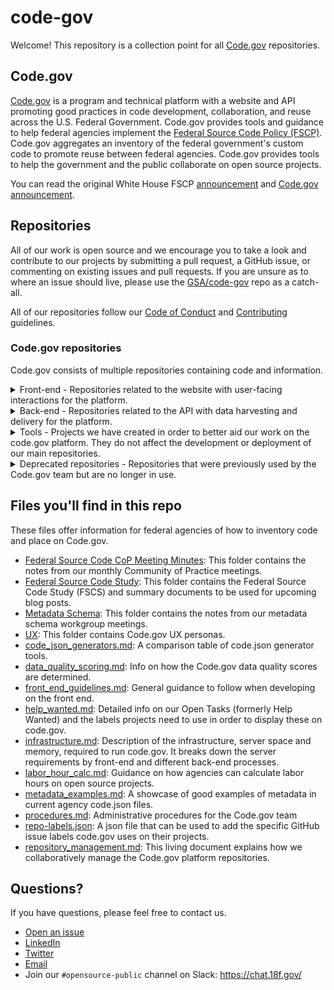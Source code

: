 # code-gov

Welcome! This repository is a collection point for all [Code.gov](https://code.gov) repositories.

## Code.gov

[Code.gov](https://code.gov) is a program and technical platform with a website and API promoting good practices in code development, collaboration, and reuse across the U.S. Federal Government. Code.gov provides tools and guidance to help federal agencies implement the [Federal Source Code Policy (FSCP)](https://code.gov/about/overview/introduction). Code.gov aggregates an inventory of the federal government's custom code to promote reuse between federal agencies. Code.gov provides tools to help the government and the public collaborate on open source projects.

You can read the original White House FSCP [announcement](https://www.whitehouse.gov/blog/2016/08/08/peoples-code) and [Code.gov announcement](https://obamawhitehouse.archives.gov/blog/2016/11/03/peoples-code-now-codegov).

## Repositories

All of our work is open source and we encourage you to take a look and contribute to our projects by submitting a pull request, a GitHub issue, or commenting on existing issues and pull requests. If you are unsure as to where an issue should live, please use the [GSA/code-gov](https://github.com/GSA/code-gov) repo as a catch-all.

All of our repositories follow our [Code of Conduct](CODE_OF_CONDUCT.md) and [Contributing](CONTRIBUTING.md) guidelines.

### Code.gov repositories

Code.gov consists of multiple repositories containing code and information.

<details>
  <summary>Front-end - Repositories related to the website with user-facing interactions for the platform.</summary>

| Project | Description |
| ----- | ----- |
| [GSA/cautious](https://github.com/GSA/cautious) | Utility Functions in JavaScript to clean up messy data aggregated from federal agency code.json files for Code.gov. Also available as an [NPM package](https://www.npmjs.com/package/@code.gov/cautious). | 
| [GSA/code-gov-api-client](https://github.com/GSA/code-gov-api-client) | Program used by the Code.gov front-end for interacting with the Code.gov API. Also available as NPM packages - [deprecated](https://www.npmjs.com/package/@code.gov/code-gov-api-client) & [active](https://www.npmjs.com/package/@code.gov/api-client). | 
| [GSA/code-gov-data](https://github.com/GSA/code-gov-data) | Program for updating the Code.gov schema with filters used by the Code.gov front-end. | 
| [GSA/code-gov-front-end](https://github.com/GSA/code-gov-front-end) | Our frontend project, currently deployed as a static site which renders [Code.gov](https://code.gov/), this project is backed by our API to display project repositories, search, and an agency compliance dashboard. Also available as an [NPM package](https://www.npmjs.com/package/@code.gov/code-gov-front-end). | 
| [GSA/code-gov-site-map-generator](https://github.com/GSA/code-gov-site-map-generator) |Generates sitemap.xml for Code.gov in production environment. Also available as an [NPM package](https://www.npmjs.com/package/@code.gov/site-map-generator). |
</details>

<details>
  <summary>Back-end - Repositories related to the API with data harvesting and delivery for the platform.</summary>

| Project | Description |
| ----- | ----- |
| [GSA/code-gov-adapters](https://github.com/GSA/code-gov-adapters) | Our attempt to extract all data adapters into a simple reusable project. Also available as an [NPM package](https://www.npmjs.com/package/@code.gov/code-gov-adapter). | 
| [GSA/code-gov-api](https://github.com/GSA/code-gov-api) | Our backend API. An Express.js app backed by Elasticsearch. Its primary function is to index and make America's source code discoverable and searchable. | 
| [GSA/code-gov-harvester](https://github.com/GSA/code-gov-harvester) | Our standalone source code inventory harvester. | 
| [GSA/code-gov-integrations](https://github.com/GSA/code-gov-integrations) | This project contains all of our third party integrations. Currently, GitHub integration is the only one implemented. Also available as an [NPM package](https://www.npmjs.com/package/@code.gov/code-gov-integrations). | 
| [GSA/code-gov-validator](https://github.com/GSA/code-gov-validator) | Schema validation package for Code.gov. Also available as an [NPM package](https://www.npmjs.com/package/@code.gov/code-gov-validator). | 
</details>  

<details>
  <summary>Tools - Projects we have created in order to better aid our work on the code.gov platform. They do not affect the development or deployment of our main repositories.</summary>

| Project | Description |
| ----- | ----- |
| [GSA/code-gov-converter](https://github.com/GSA/code-gov-converter) | Converts publiccode.yml to code. json. | 
| [GSA/code-gov-github-metrics](https://github.com/GSA/code-gov-github-metrics) | This project compiles and calculates GitHub metrics across the different Code.gov repos so we can understand and track community contributions over time. |           |
| [GSA/code-gov-open-source-toolkit](https://github.com/GSA/code-gov-open-source-toolkit) | This is a government-wide project facilitated by the Code.gov team to produce a toolkit pertaining to open sourcing software. | 
| [GSA/code-gov-verify-agency-jsons](https://github.com/GSA/code-gov-verify-agency-jsons) | This a utility project, used in conjunction with code-gov-harvester and can help users find various statistics of repositories imported into the Code.gov platform. |
</details>

<details>
  <summary>Deprecated repositories - Repositories that were previously used by the Code.gov team but are no longer in use.</summary>

| Project | Description |
| ----- | ----- |
| [GSA/code-gov-about-page](https://github.com/GSA/code-gov-about-page) | Component for the About page on [Code.gov](https://code.gov). The about page component was integrated directly into [GSA/code-gov-front-end](https://github.com/GSA/code-gov-front-end) in order to simplify the site architecture. Also available as an [NPM package](https://www.npmjs.com/package/@code.gov/about-page). |
| [GSA/code-gov-admintool](https://github.com/GSA/code-gov-admintool) | This repository contains the source code for the frontend of the Code.gov Admin Tool. |
| [GSA/code-gov-admin-backend](https://github.com/GSA/code-gov-admin-backend) | This repository contains the source code for the backend of the Code.gov Admin Tool. |
| [GSA/code-gov-coding-languages](https://github.com/GSA/code-gov-coding-languages) | Standard List of Coding Languages used by Code.gov. Also available as an [NPM package](https://www.npmjs.com/package/@code.gov/coding-languages). |
| [GSA/code-gov-data-quality-poc](https://github.com/GSA/code-gov-data-quality-poc) | Code.gov data quality scoring proof of concept. |
| [GSA/code-gov-developer-docs](https://github.com/GSA/code-gov-developer-docs) | This repo is meant to be a simple way to start using our API. Documentation is now hosted at https://open.gsa.gov/api/codedotgov/.  |
| [GSA/code-gov-fscp-react-component](https://github.com/GSA/code-gov-fscp-react-component) | Federal Source Code Policy(FSCP) plugin for code-gov-front-end, built with markdown and React. The FSCP is now hosted at [https://sourcecode.cio.gov/](https://sourcecode.cio.gov/). Also available as an [NPM package](https://www.npmjs.com/package/@code.gov/fscp-react-component). |
| [GSA/code-gov-font](https://github.com/GSA/code-gov-font) |Custom font and icons used by the Code.gov front end. Also available as an [NPM package](https://www.npmjs.com/package/@code.gov/code-gov-font). | 
| [GSA/code-gov-gitsecretpatterns](https://github.com/GSA/code-gov-gitsecretpatterns) | Repository for Code.gov git-secrets patterns and bootstrap script. |
| [GSA/code-gov-harvester-deprecated](https://github.com/GSA/code-gov-harvester-deprecated) | The old version of the harvester that harvests and processes code.json files from agencies. The new harvester repo is [GSA/code-gov-harvester](https://github.com/GSA/code-gov-harvester).  |
| [GSA/code-gov-repos-parser](https://github.com/GSA/code-gov-repos-parser) | Parse out information from Code.gov repos. |
| [GSA/code-gov-repo-template](https://github.com/GSA/code-gov-repo-template) | A basic template to use for all Code.gov repositories which includes our standard documents and contact info. Using this as a base ensures that all of our community standards are followed.                     | 
| [GSA/code-gov-stats](https://github.com/GSA/code-gov-stats) | A simple app to extract stats about repositories using the GitHub API and Cloc. |
| [GSA/code-gov-stats-jupyter-notebook](https://github.com/GSA/code-gov-stats-jupyter-notebook) | Extract some stats for Code.gov using the GitHub GraphQL API. |
| [GSA/code-gov-style](https://github.com/GSA/code-gov-style) | Our effort to modularize our CSS styles. Also available as an [NPM package](https://www.npmjs.com/package/@code.gov/code-gov-style) and [Jekyll site](https://gsa.github.io/code-gov-style/). |
| [GSA/code-gov-web](https://github.com/GSA/code-gov-web) | The old version of the [Code.gov](https://code.gov) front end. The front end stack was changed from Angular to React. The new front end repo is [GSA/code-gov-front-end](https://github.com/GSA/code-gov-front-end). |
| [GSA/compliance-dashboard-web-component](https://github.com/GSA/compliance-dashboard-web-component) | Reusable compliance dashboard web component. Web component integrated into [GSA/code-gov-front-end](https://github.com/GSA/code-gov-front-end). [NPM component](https://www.npmjs.com/package/@code.gov/compliance-dashboard-web-component). |
| [GSA/json-schema-validator-web-component](https://github.com/GSA/json-schema-validator-web-component) | Web component that displays a JSON File and validates it based on a schema. A new version will be incorporated into the front-end in the future. Also available as an [NPM package](https://www.npmjs.com/package/@code.gov/json-schema-validator-web-component). |
| [GSA/json-schema-web-component](https://github.com/GSA/json-schema-web-component) | Web component that displays a JSON Schema consumed by the front end. Integrated into Code.gov front-end as a React component. Also available as an [NPM package](https://www.npmjs.com/package/@code.gov/json-schema-web-component). |

</details>  

## Files you'll find in this repo

These files offer information for federal agencies of how to inventory code and place on Code.gov.

- [Federal Source Code CoP Meeting Minutes](./docs/CoPMeetingMins): This folder contains the notes from our monthly Community of Practice meetings.
- [Federal Source Code Study](./docs/FederalSourceCodeStudy): This folder contains the Federal Source Code Study (FSCS) and summary documents to be used for upcoming blog posts.
- [Metadata Schema](./docs/MetadataSchema): This folder contains the notes from our metadata schema workgroup meetings.
- [UX](./docs/UX): This folder contains Code.gov UX personas.
- [code_json_generators.md](./docs/code_json_generators.md): A comparison table of code.json generator tools.
- [data_quality_scoring.md](./docs/data_quality_scoring.md): Info on how the Code.gov data quality scores are determined.
- [front_end_guidelines.md](./docs/front_end_guidelines.md): General guidance to follow when developing on the front end.
- [help_wanted.md](./docs/help_wanted.md): Detailed info on our Open Tasks (formerly Help Wanted) and the labels projects need to use in order to display these on code.gov.
- [infrastructure.md](./docs/infrastructure.md): Description of the infrastructure, server space and memory, required to run code.gov. It breaks down the server requirements by front-end and different back-end processes.
- [labor_hour_calc.md](./docs/labor_hour_calc.md): Guidance on how agencies can calculate labor hours on open source projects.
- [metadata_examples.md](./docs/metadata_examples.md): A showcase of good examples of metadata in current agency code.json files.
- [procedures.md](./docs/procedures.md): Administrative procedures for the Code.gov team
- [repo-labels.json](./docs/repo-labels.json): A json file that can be used to add the specific GitHub issue labels code.gov uses on their projects.
- [repository_management.md](./docs/repository_management.md): This living document explains how we collaboratively manage the Code.gov platform repositories.

## Questions?

If you have questions, please feel free to contact us.

- [Open an issue](https://github.com/GSA/code-gov/issues/new)
- [LinkedIn](https://www.linkedin.com/company/code-gov/)
- [Twitter](https://twitter.com/@CodeDotGov)
- [Email](mailto:code@gsa.gov)
- Join our `#opensource-public` channel on Slack: https://chat.18f.gov/
